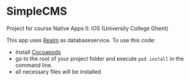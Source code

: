 # SimpleCMS
Project for course Native Apps II: iOS (University College Ghent)

This app uses [Realm](https://realm.io/docs/swift/latest/) as databaseservice. To use this code:
* Install [Cocoapods](https://guides.cocoapods.org/using/getting-started.html)
* go to the root of your project folder and execute  `pod install` in the command line.
* all necessary files will be installed

